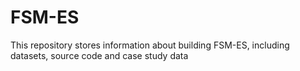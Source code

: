 # FSM-ES
This repository stores information about building FSM-ES, including datasets, source code and case study data

